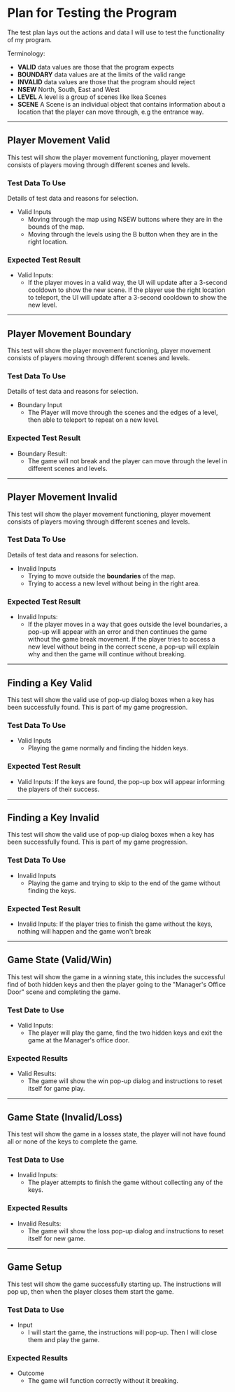 # Plan for Testing the Program

The test plan lays out the actions and data I will use to test the functionality of my program.

Terminology:

- **VALID** data values are those that the program expects
- **BOUNDARY** data values are at the limits of the valid range
- **INVALID** data values are those that the program should reject
- **NSEW** North, South, East and West
- **LEVEL** A level is a group of scenes like Ikea Scenes
- **SCENE** A Scene is an individual object that contains information about a location that the player can move through,
e.g the entrance way.

---

## Player Movement Valid

This test will show the player movement functioning, player movement consists of players moving through different scenes
and levels.

### Test Data To Use

Details of test data and reasons for selection.

- Valid Inputs
  - Moving through the map using NSEW buttons where they are in the bounds of the map.
  - Moving through the levels using the B button when they are in the right location.

### Expected Test Result

- Valid Inputs: 
  - If the player moves in a valid way, the UI will update after a 3-second cooldown to show the new scene.
  If the player use the right location to teleport, the UI will update after a 3-second cooldown to show the new level.

---

## Player Movement Boundary

This test will show the player movement functioning, player movement consists of players moving through different scenes
and levels.

### Test Data To Use

Details of test data and reasons for selection.

- Boundary Input
  - The Player will move through the scenes and the edges of a level, then able to teleport to repeat on a new level.

### Expected Test Result

- Boundary Result:
  - The game will not break and the player can move through the level in different scenes and levels.

---

## Player Movement Invalid

This test will show the player movement functioning, player movement consists of players moving through different scenes
and levels.

### Test Data To Use

Details of test data and reasons for selection.

- Invalid Inputs
  - Trying to move outside the **boundaries** of the map.
  - Trying to access a new level without being in the right area.

### Expected Test Result

- Invalid Inputs: 
  - If the player moves in a way that goes outside the level boundaries, a pop-up will appear with an error
    and then continues the game without the game break movement. If the player tries to access a new level without being in
    the correct scene, a pop-up will explain why and then the game will continue without breaking.

---

## Finding a Key Valid

This test will show the valid use of pop-up dialog boxes when a key has been successfully found. This is part of my game
progression.

### Test Data To Use

- Valid Inputs
  - Playing the game normally and finding the hidden keys.

### Expected Test Result

- Valid Inputs: If the keys are found, the pop-up box will appear informing the players of their success.

---

## Finding a Key Invalid

This test will show the valid use of pop-up dialog boxes when a key has been successfully found. This is part of my game
progression.

### Test Data To Use

- Invalid Inputs
  - Playing the game and trying to skip to the end of the game without finding the keys.

### Expected Test Result

- Invalid Inputs: If the player tries to finish the game without the keys, nothing will happen and the game won't break

---

## Game State (Valid/Win)

This test will show the game in a winning state, this includes the successful find of both hidden keys and then the player
going to the "Manager's Office Door" scene and completing the game.

### Test Date to Use
- Valid Inputs:
  - The player will play the game, find the two hidden keys and exit the game at the Manager's office door.

### Expected Results
- Valid Results: 
  - The game will show the win pop-up dialog and instructions to reset itself for game play.

---

## Game State (Invalid/Loss)

This test will show the game in a losses state, the player will not have found all or
none of the keys to complete the 
game.

### Test Data to Use
- Invalid Inputs:
  - The player attempts to finish the game without collecting any of the keys.

### Expected Results
- Invalid Results:
  - The game will show the loss pop-up dialog and instructions to reset itself for new game.

---

## Game Setup

This test will show the game successfully starting up. The instructions will pop up, then when the player closes them start the game.

### Test Data to Use
- Input
  - I will start the game, the instructions will pop-up. Then I will close them and play the game.

### Expected Results
- Outcome
  - The game will function correctly without it breaking.

